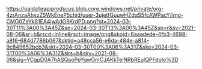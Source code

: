 https://oaidalleapiprodscus.blob.core.windows.net/private/org-4zrAnzaAhvzZ5WkEneP5chjd/user-3ujetfGuuwHZdqS5fcAWPacY/img-CMO0ZeYk81EA4jwAdG9KrdPD.png?st=2024-03-30T11%3A00%3A45Z&se=2024-03-30T13%3A00%3A45Z&sp=r&sv=2021-08-06&sr=b&rscd=inline&rsct=image/png&skoid=6aaadede-4fb3-4698-a8f6-684d7786b067&sktid=a48cca56-e6da-484e-a814-9c849652bcb3&skt=2024-03-30T00%3A06%3A31Z&ske=2024-03-31T00%3A06%3A31Z&sks=b&skv=2021-08-06&sig=YCgpD0A7hASQaoPpYqwOmCJAKkTeiNRbREulQPFdoIo%3D